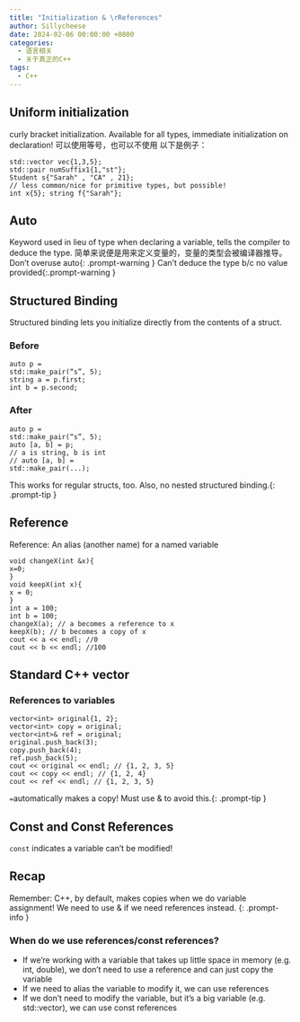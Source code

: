 ```yaml
---
title: "Initialization & \rReferences"
author: Sillycheese
date: 2024-02-06 00:00:00 +0800
categories:
  - 语言相关
  - 关于真正的C++
tags:
  - C++
---
```

## Uniform initialization
curly bracket initialization. Available for all types, immediate initialization on declaration!
可以使用等号，也可以不使用
以下是例子：
```
std::vector vec{1,3,5}; 
std::pair numSuffix1{1,"st"};
Student s{"Sarah" , "CA" , 21};
// less common/nice for primitive types, but possible! 
int x{5}; string f{"Sarah"};
```
## Auto
Keyword used in  lieu of type when  declaring a variable, tells  the compiler to deduce  the type.
简单来说便是用来定义变量的，变量的类型会被编译器推导。
Don’t overuse auto{: .prompt-warning }
Can’t deduce the type b/c no value provided{:.prompt-warning }
## Structured Binding  
Structured binding lets you initialize directly from the contents of a struct.
### Before
```
auto p =  
std::make_pair(“s”, 5);  
string a = p.first;  
int b = p.second;
```
### After
```
auto p =  
std::make_pair(“s”, 5);  
auto [a, b] = p;  
// a is string, b is int  
// auto [a, b] =  
std::make_pair(...);
```

This works for regular structs, too. Also, no nested structured binding.{: .prompt-tip }
## Reference
Reference: An alias (another name) for a named variable
```
void changeX(int &x){
x=0;
}
void keepX(int x){
x = 0;
}  
int a = 100;
int b = 100;  
changeX(a); // a becomes a reference to x
keepX(b); // b becomes a copy of x  
cout << a << endl; //0
cout << b << endl; //100
```
## Standard C++ vector
### References to variables
```
vector<int> original{1, 2};  
vector<int> copy = original;  
vector<int>& ref = original;
original.push_back(3);  
copy.push_back(4);  
ref.push_back(5);
cout << original << endl; // {1, 2, 3, 5}  
cout << copy << endl; // {1, 2, 4}  
cout << ref << endl; // {1, 2, 3, 5}  
```

`=`automatically makes a copy! Must use & to avoid this.{: .prompt-tip }
## Const and Const References
`const` indicates a variable can’t be modified!
## Recap
Remember: C++, by default, makes copies when we do variable assignment! We need to use & if we need references instead. {: .prompt-info }
### When do we use references/const references?
- If we’re working with a variable that takes up little space in memory (e.g. int, double), we don’t need to use a reference and can just copy the variable
- If we need to alias the variable to modify it, we can  use references
- If we don’t need to modify the variable, but it’s a big  variable (e.g. std::vector), we can use const references
